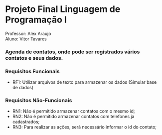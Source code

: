 <h1>Projeto Final Linguagem de Programação I</h1>
Professor: Alex Araujo<br>
Aluno: Vitor Tavares

<h3>Agenda de contatos, onde pode ser registrados vários contatos e seus dados.</h3>

<h3>Requisitos Funcionais</h3>
<ul>
<li>RF1: Utilizar arquivos de texto para armazenar os dados (Simular base de dados)</ul>

<h3>Requisitos Não-Funcionais</h3>
<ul>
<li>RN1: Não é permitido armazenar contatos com o mesmo id;
<li>RN2: Não é permitido armazenar contatos com telefones ja cadastrados;
<li>RN3: Para realizar as ações, será necessário informar o id do contato;</ul>